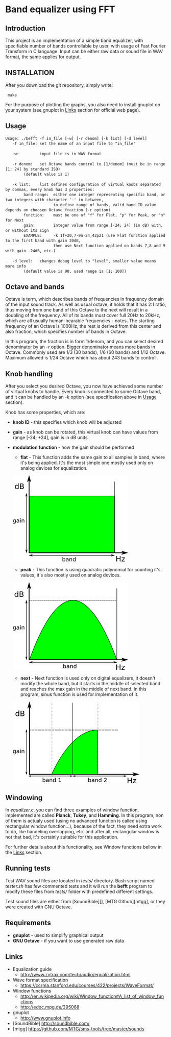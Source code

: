 Band equalizer using FFT
========================

Introduction
------------
This project is an implementation of a simple band equalizer, with specifiable number of bands controllable by user, with usage of Fast Fourier Transform in C language. Input can be either raw data or sound file in WAV format, the same applies for output.

INSTALLATION
------------
After you download the git repository, simply write:

     make

For the purpose of plotting the graphs, you also need to install gnuplot on your system (see gnuplot in [Links](#links) section for official web page).

Usage
-----
```
Usage: ./befft -f in_file [-w] [-r denom] [-k list] [-d level]
   -f in_file: set the name of an input file to "in_file"

   -w:         input file is in WAV format

   -r denom:   set Octave bands control to [1/denom] (must be in range [1; 24] by standard ISO)
        (default value is 1)

   -k list:    list defines configuration of virtual knobs separated by commas, every knob has 3 properties:
        band range:  either one integer representing specific band, or two integers with character '-' in between,
                     to define range of bands, valid band ID value depends on choosen Octave fraction (-r option)
        function:    must be one of "f" for Flat, "p" for Peak, or "n" for Next
        gain:        integer value from range [-24; 24] (in dB) with, or without its sign
        EXAMPLE:     -k 1f+20,7-9n-24,42p21 (use Flat function applied to the first band with gain 20dB,
                     then use Next function applied on bands 7,8 and 9 with gain -24dB, etc.)

   -d level:   changes debug level to "level", smaller value means more info
        (default value is 90, used range is [1; 100])
```

Octave and bands
----------------
Octave is term, which describes bands of frequencies in frequency domain of the input sound track. As well as usual octave, it holds that it has 2:1 ratio, thus moving from one band of this Octave to the next will result in a doubling of the frequency. All of its bands must cover full 20Hz to 20kHz, which are all usually human-hearable frequencies - notes. The starting frequency of an Octave is 1000Hz, the rest is derived from this center and also fraction, which specifies number of bands in Octave.

In this program, the fraction is in form 1/denom, and you can select desired denominator by an *-r* option. Bigger denominator means more bands in Octave. Commonly used are 1/3 (30 bands), 1/6 (60 bands) and 1/12 Octave. Maximum allowed is 1/24 Octave which has about 243 bands to controll.

Knob handling
--------------
After you select you desired Octave, you now have achieved some number of virtual knobs to handle. Every knob is connected to some Octave band, and it can be handled by an *-k* option (see specification above in [Usage](#usage) section).

Knob has some properties, which are:
 - **knob ID** - this specifies which knob will be adjusted
 - **gain** - as knob can be rotated, this virtual knob can have values from range \[-24; +24\], gain is in dB units
 - **modulation function** - how the gain should be performed
   - **flat** - This function adds the same gain to all samples in band, where it's being applied. It's the most simple one mostly used only on analog devices for equalization.

	![Alt text](./resources/flat.png "Flat function")
   - **peak** - This function is using quadratic polynomial for counting it's values, it's also mostly used on analog devices.

	![Alt text](./resources/peak.png "Peak function")
   - **next** - Next function is used only on digital equalizers, it doesn't modify the whole band, but it starts in the middle of selected band and reaches the max gain in the middle of next band. In this program, sinus function is used for implementation of it.

	![Alt text](./resources/next.png "Next function")

Windowing
---------
In *equalizer.c*, you can find three examples of window function, implemented are called **Planck**, **Tukey**, and **Hamming**. In this program, non of them is actualy used (using no advanced function is called using rectangular window function...), because of the fact, they need extra work to do, like handeling overlapping, etc. and after all, rectangular window is not that bad, it's certainly suitable for this application.

For further details about this functionality, see Window functions bellow in the [Links](#links) section.

Running tests
-------------
Test WAV sound files are located in *tests/* directory. Bash script named *tester.sh* has few commented tests and it will run the **befft** program to modify these files from *tests/* folder with predefined different settings.

Test sound files are either from [SoundBible][], [MTG Github][mtgg], or they were created with GNU Octave.

Requirements
------------
 - **gnuplot** - used to simplify graphical output
 - **GNU Octave** - if you want to use generated raw data

Links
-----
 - Equalization guide
   - http://www.zytrax.com/tech/audio/equalization.html
 - Wave format specification
   - https://ccrma.stanford.edu/courses/422/projects/WaveFormat/
 - Window functions
   - http://en.wikipedia.org/wiki/Window_function#A_list_of_window_functions
   - http://edoc.mpg.de/395068
 - gnuplot
   - http://www.gnuplot.info
 - [SoundBible] http://soundbible.com/
 - [mtgg] https://github.com/MTG/sms-tools/tree/master/sounds
